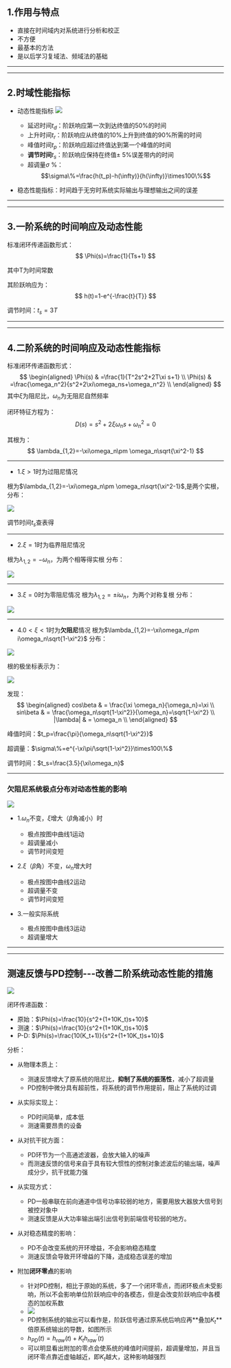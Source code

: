 ## 1.作用与特点
- 直接在时间域内对系统进行分析和校正
- 不方便
- 最基本的方法
- 是以后学习复域法、频域法的基础

---
---

## 2.时域性能指标
- 动态性能指标
![](../.pic/阶跃响应及动态性能指标.png)
  - 延迟时间$t_d$：阶跃响应第一次到达终值的50%的时间
  - 上升时间$t_r$：阶跃响应从终值的10%上升到终值的90%所需的时间
  - 峰值时间$t_p$：阶跃响应超过终值达到第一个峰值的时间
  - **调节时间**$t_s$：阶跃响应保持在终值$\pm$ 5%误差带内的时间
  - 超调量$\sigma$ %：
  $$\sigma\%=\frac{h(t_p)-h(\infty)}{h(\infty)}\times100\%$$

- 稳态性能指标：时间趋于无穷时系统实际输出与理想输出之间的误差

---
---

## 3.一阶系统的时间响应及动态性能
标准闭环传递函数形式：
$$
\Phi(s)=\frac{1}{Ts+1}
$$

其中T为时间常数

其阶跃响应为：
$$
h(t)=1-e^{-\frac{t}{T}}
$$

调节时间：$t_s=3T$

---
---

## 4.二阶系统的时间响应及动态性能指标
标准闭环传递函数形式：
$$
\begin{aligned}
\Phi(s) & =\frac{1}{T^2s^2+2T\xi s+1}    \\
\Phi(s) & =\frac{\omega_n^2}{s^2+2\xi\omega_ns+\omega_n^2}      \\
\end{aligned}
$$
其中$\xi$为阻尼比，$\omega_n$为无阻尼自然频率

闭环特征方程为：
$$
D(s)=s^2+2\xi\omega_ns+\omega_n^2=0
$$

其根为：
$$
\lambda_{1,2}=-\xi\omega_n\pm \omega_n\sqrt{\xi^2-1}
$$

---

- 1.$\xi>1$时为过阻尼情况

根为$\lambda_{1,2}=-\xi\omega_n\pm \omega_n\sqrt{\xi^2-1}$,是两个实根，分布：

![](../.pic/过阻尼根分布.png)

调节时间$t_s$查表得


---
- 2.$\xi=1$时为临界阻尼情况

根为$\lambda_{1,2}=-\omega_n$，为两个相等得实根
分布：

![](../.pic/临界阻尼根分布.png)

---

- 3.$\xi=0$时为零阻尼情况
根为$\lambda_{1,2}=\pm i\omega_n$，为两个对称复根
分布：

![](../.pic/零阻尼根分布.png)

---

- 4.$0<\xi<1$时为**欠阻尼**情况
根为$\lambda_{1,2}=-\xi\omega_n\pm i\omega_n\sqrt{1-\xi^2}$
分布：

![](../.pic/欠阻尼根.png)

根的极坐标表示为：

![](../.pic/欠阻尼根的极坐标表示.png)

发现：
$$
\begin{aligned}
cos\beta  & = \frac{\xi \omega_n}{\omega_n}=\xi   \\
sin\beta  & = \frac{\omega_n\sqrt{1-\xi^2}}{\omega_n}=\sqrt{1-\xi^2}                         \\
|\lambda| & = \omega_n                            \\
\end{aligned}
$$

峰值时间：$t_p=\frac{\pi}{\omega_n\sqrt{1-\xi^2}}$

超调量：$\sigma\%=e^{-\xi\pi/\sqrt{1-\xi^2}}\times100\%$

调节时间：$t_s=\frac{3.5}{\xi\omega_n}$

---

### 欠阻尼系统极点分布对动态性能的影响
![](../.pic/欠阻尼极点的影响.png)

- 1.$\omega_n$不变，$\xi$增大（$\beta$角减小）时
  - 极点按图中曲线1运动
  - 超调量减小
  - 调节时间变短

- 2.$\xi$（$\beta$角）不变，$\omega_n$增大时
  - 极点按图中曲线2运动
  - 超调量不变
  - 调节时间变短

- 3.一般实际系统
  - 极点按图中曲线3运动
  - 超调量增大

---
---

## 测速反馈与PD控制---改善二阶系统动态性能的措施
![](../.pic/测速与PD控制.png)

闭环传递函数：
- 原始：$\Phi(s)=\frac{10}{s^2+(1+10K_t)s+10}$
- 测速：$\Phi(s)=\frac{10}{s^2+(1+10K_t)s+10}$
- P-D: $\Phi(s)=\frac{10(K_t+1)}{s^2+(1+10K_t)s+10}$


分析：
- 从物理本质上：
  - 测速反馈增大了原系统的阻尼比，**抑制了系统的振荡性**，减小了超调量
  - PD控制中微分具有超前性，将系统的调节作用提前，阻止了系统的过调
  
- 从实际实现上：
  - PD时间简单，成本低
  - 测速需要昂贵的设备

- 从对抗干扰方面：
  - PD环节为一个高通滤波器，会放大输入的噪声
  - 而测速反馈的信号来自于具有较大惯性的控制对象滤波后的输出端，噪声成分少，抗干扰能力强
  
- 从实现方式：
  - PD一般串联在前向通道中信号功率较弱的地方，需要用放大器放大信号到被控对象中
  - 测速反馈是从大功率输出端引出信号到前端信号较弱的地方。

- 从对稳态精度的影响：
  - PD不会改变系统的开环增益，不会影响稳态精度
  - 测速反馈会导致开环增益的下降，造成稳态误差的增加

- 附加**闭环零点**的影响
  - 针对PD控制，相比于原始的系统，多了一个闭环零点，而闭环极点未受影响，所以不会影响单位阶跃响应中的各模态，但是会改变阶跃响应中各模态的加权系数
  - ![](../.pic/闭环零点的影响.png)
  - PD控制系统的输出可以看作是，阶跃信号通过原系统后响应再**叠加$K_t$**倍原系统输出的导数，如图所示
  - $h_{PD}(t)=h_{raw}(t)+K_t h_{raw}^{'}(t)$
  - 可以明显看出附加的零点会使系统的峰值时间提前，超调量增加，并且当闭环零点靠近虚轴越近，即$K_t$越大，这种影响越强烈






















